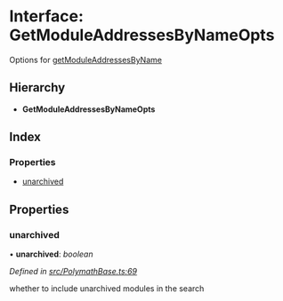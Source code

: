 # Interface: GetModuleAddressesByNameOpts

Options for [getModuleAddressesByName](../classes/_polymathbase_.polymathbase.md#getmoduleaddressesbyname)

## Hierarchy

* **GetModuleAddressesByNameOpts**

## Index

### Properties

* [unarchived](_polymathbase_.getmoduleaddressesbynameopts.md#unarchived)

## Properties

###  unarchived

• **unarchived**: *boolean*

*Defined in [src/PolymathBase.ts:69](https://github.com/PolymathNetwork/polymath-sdk/blob/550676f/src/PolymathBase.ts#L69)*

whether to include unarchived modules in the search
